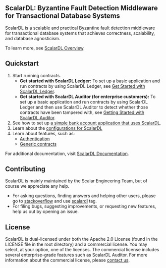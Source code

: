 ## ScalarDL: Byzantine Fault Detection Middleware for Transactional Database Systems

ScalarDL is a scalable and practical Byzantine fault detection middleware for transactional database systems that achieves correctness, scalability, and database agnosticism.

To learn more, see [ScalarDL Overview](https://scalardl.scalar-labs.com/docs/latest/overview).

## Quickstart

1. Start running contracts.
   - **Get started with ScalarDL Ledger:** To set up a basic application and run contracts by using ScalarDL Ledger, see [Get Started with ScalarDL Ledger](https://scalardl.scalar-labs.com/docs/latest/getting-started).
   - **Get started with ScalarDL Auditor (for enterprise customers):** To set up a basic application and run contracts by using ScalarDL Ledger and then use ScalarDL Auditor to detect whether those contracts have been tampered with, see [Getting Started with ScalarDL Auditor](https://scalardl.scalar-labs.com/docs/latest/getting-started-auditor).
2. See how to set up [a simple bank account application that uses ScalarDL](https://scalardl.scalar-labs.com/docs/latest/applications/simple-bank-account).
3. Learn about the [configurations for ScalarDL](https://scalardl.scalar-labs.com/docs/latest/configurations)
4. Learn about features, such as:
   - [Authentication](https://scalardl.scalar-labs.com/docs/latest/authentication)
   - [Generic contracts](https://scalardl.scalar-labs.com/docs/latest/use-generic-contracts)

For additional documentation, visit [ScalarDL Documentation](https://scalardl.scalar-labs.com/docs/latest/).

## Contributing 
ScalarDL is mainly maintained by the Scalar Engineering Team, but of course we appreciate any help.

* For asking questions, finding answers and helping other users, please go to [stackoverflow](https://stackoverflow.com/) and use [scalardl](https://stackoverflow.com/questions/tagged/scalardl) tag.
* For filing bugs, suggesting improvements, or requesting new features, help us out by opening an issue.

## License

ScalarDL is dual-licensed under both the Apache 2.0 License (found in the LICENSE file in the root directory) and a commercial license. You may select, at your option, one of the licenses. The commercial license includes several enterprise-grade features such as ScalarDL Auditor. For more information about the commercial license, please [contact us](https://www.scalar-labs.com/contact).
